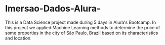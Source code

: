 # Imersao-Dados-Alura-
This is a Data Science project made during 5 days in Alura's Bootcamp. In this project we applied Machine Learning methods to determine the price of some properties in the city of São Paulo, Brazil based on its characteristics and location.
